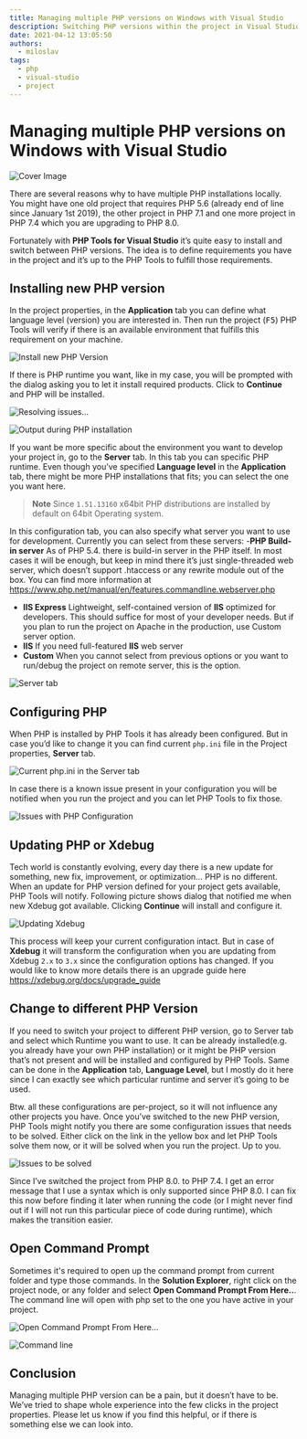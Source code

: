 ```yaml
---
title: Managing multiple PHP versions on Windows with Visual Studio
description: Switching PHP versions within the project in Visual Studio.
date: 2021-04-12 13:05:50
authors:
  - miloslav
tags:
  - php
  - visual-studio
  - project
---
```


# Managing multiple PHP versions on Windows with Visual Studio

![Cover Image](imgs/install-php.png)

There are several reasons why to have multiple PHP installations locally. You might have one old project that requires PHP 5.6 (already end of line since January 1st 2019), the other project in PHP 7.1 and one more project in PHP 7.4 which you are upgrading to PHP 8.0.

<!-- more -->

Fortunately with **PHP Tools for Visual Studio** it’s quite easy to install and switch between PHP versions. 
The idea is to define requirements you have in the project and it’s up to the PHP Tools to fulfill those requirements.

## Installing new PHP version

In the project properties, in the **Application** tab you can define what language level (version) you are interested in. Then run the project (<kbd>F5</kbd>) PHP Tools will verify if there is an available environment that fulfills this requirement on your machine. 

![Install new PHP Version](imgs/install-php.png)
 
If there is PHP runtime you want, like in my case, you will be prompted with the dialog asking you to let it install required products. Click to **Continue** and PHP will be installed.

![Resolving issues...](imgs/issues.png)

![Output during PHP installation](imgs/output-pane-install.png)

If you want be more specific about the environment you want to develop your project in, go to the **Server** tab. In this tab you can specific PHP runtime. Even though you’ve specified **Language level** in the **Application** tab, there might be more PHP installations that fits; you can select the one you want here. 

> **Note** Since `1.51.13160` x64bit PHP distributions are installed by default on 64bit Operating system.

In this configuration tab, you can also specify what server you want to use for development. Currently you can select from these servers:
-**PHP Build-in server**
As of PHP 5.4. there is build-in server in the PHP itself. In most cases it will be enough, but keep in mind there it’s just single-threaded web server, which doesn’t support .htaccess or any rewrite module out of the box. You can find more information at https://www.php.net/manual/en/features.commandline.webserver.php
-	**IIS Express**
Lightweight, self-contained version of **IIS** optimized for developers. This should suffice for most of your developer needs. But if you plan to run the project on Apache in the production, use Custom server option.
-	**IIS**
If you need full-featured **IIS** web server
-	**Custom**
When you cannot select from previous options or you want to run/debug the project on remote server, this is the option.

![Server tab](imgs/server-tab.png)

## Configuring PHP

When PHP is installed by PHP Tools it has already been configured. But in case you’d like to change it you can find current `php.ini` file in the Project properties, **Server** tab.

![Current php.ini in the Server tab](imgs/phpini.png)

In case there is a known issue present in your configuration you will be notified when you run the project and you can let PHP Tools to fix those.

![Issues with PHP Configuration](imgs/more-issues.png)

## Updating PHP or Xdebug

Tech world is constantly evolving, every day there is a new update for something, new fix, improvement, or optimization… PHP is no different.
When an update for PHP version defined for your project gets available, PHP Tools will notify. Following picture shows dialog that notified me when new Xdebug got available. Clicking **Continue** will install and configure it.

![Updating Xdebug](imgs/xdebug-outdated.png)

This process will keep your current configuration intact. But in case of **Xdebug** it will transform the configuration when you are updating from Xdebug `2.x` to `3.x` since the configuration options has changed. If you would like to know more details there is an upgrade guide here https://xdebug.org/docs/upgrade_guide

## Change to different PHP Version

If you need to switch your project to different PHP version, go to Server tab and select which Runtime you want to use. It can be already installed(e.g. you already have your own PHP installation) or it might be PHP version that’s not present and will be installed and configured by PHP Tools. Same can be done in the **Application** tab, **Language Level**, but I mostly do it here since I can exactly see which particular runtime and server it’s going to be used.

Btw. all these configurations are per-project, so it will not influence any other projects you have.
Once you’ve switched to the new PHP version, PHP Tools might notify you there are some configuration issues that needs to be solved. Either click on the link in the yellow box and let PHP Tools solve them now, or it will be solved when you run the project. Up to you.

![Issues to be solved](imgs/issues-to-be-solved.png)

Since I’ve switched the project from PHP 8.0. to PHP 7.4. I get an error message that I use a syntax which is only supported since PHP 8.0. I can fix this now before finding it later when running the code (or I might never find out if I will not run this particular piece of code during runtime), which makes the transition easier.

## Open Command Prompt

Sometimes it's required to open up the command prompt from current folder and type those commands. In the **Solution Explorer**, right click on the project node, or any folder and select **Open Command Prompt From Here..**. The command line will open with php set to the one you have active in your project.

![Open Command Prompt From Here...](imgs/open-command-prompt.png)

![Command line](imgs/commandline.png)

## Conclusion

Managing multiple PHP version can be a pain, but it doesn’t have to be. We’ve tried to shape whole experience into the few clicks in the project properties. Please let us know if you find this helpful, or if there is something else we can look into.

